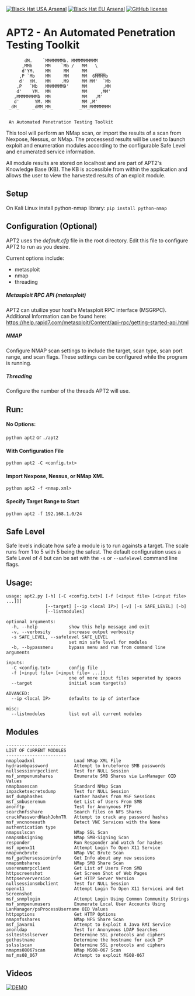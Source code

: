 [![Black Hat USA Arsenal](https://www.toolswatch.org/badges/arsenal/2016.svg)](https://www.blackhat.com/us-16/arsenal.html)
[![Black Hat EU Arsenal](https://www.toolswatch.org/badges/arsenal/2016.svg)](https://www.blackhat.com/eu-16/arsenal.html)
[![GitHub license](https://img.shields.io/badge/license-MIT-blue.svg)](https://raw.githubusercontent.com/MooseDojo/apt2/master/LICENSE.txt)
# APT2 - An Automated Penetration Testing Toolkit

```
       dM.    `MMMMMMMb. MMMMMMMMMM
      ,MMb     MM    `Mb /   MM   \
      d'YM.    MM     MM     MM   ____
     ,P `Mb    MM     MM     MM  6MMMMb
     d'  YM.   MM    .M9     MM MM'  `Mb
    ,P   `Mb   MMMMMMM9'     MM      ,MM
    d'    YM.  MM            MM     ,MM'
   ,MMMMMMMMb  MM            MM   ,M'
   d'      YM. MM            MM ,M'
 _dM_     _dMM_MM_          _MM_MMMMMMMM


 An Automated Penetration Testing Toolkit
```
This tool will perform an NMap scan, or import the results of a scan from Nexpose, Nessus, or NMap. The processesd results will be used to launch exploit and enumeration modules according to the configurable Safe Level and enumerated service information.

All module results are stored on localhost and are part of APT2's Knowledge Base (KB). The KB is accessible from within the application and allows the user to view the harvested results of an exploit module.

## Setup

On Kali Linux install python-nmap library: `pip install python-nmap`

## Configuration (Optional)
APT2 uses the *default.cfg* file in the root directory. Edit this file to configure APT2 to run as you desire.

Current options include:
- metasploit
- nmap
- threading

##### Metasploit RPC API (metasploit)
APT2 can utuilize your host's Metasploit RPC interface (MSGRPC). Additional Information can be found here: https://help.rapid7.com/metasploit/Content/api-rpc/getting-started-api.html

##### NMAP
Configure NMAP scan settings to include the target, scan type, scan port range, and scan flags. These settings can be configured while the program is running.

##### Threading
Configure the number of the threads APT2 will use.

## Run:
#### No Options:
`python apt2` or `./apt2`
#### With Configuration File
`python apt2 -C <config.txt>`
#### Import Nexpose, Nessus, or NMap XML
`python apt2 -f <nmap.xml>`
#### Specify Target Range to Start
`python apt2 -f 192.168.1.0/24`

## Safe Level
Safe levels indicate how safe a module is to run againsts a target. The scale runs from 1 to 5 with 5 being the safest. The default configuration uses a Safe Level of 4 but can be set with the `-s` or `--safelevel` command line flags.

## Usage:
```
usage: apt2.py [-h] [-C <config.txt>] [-f [<input file> [<input file> ...]]]
               [--target] [--ip <local IP>] [-v] [-s SAFE_LEVEL] [-b]
               [--listmodules]

optional arguments:
  -h, --help            show this help message and exit
  -v, --verbosity       increase output verbosity
  -s SAFE_LEVEL, --safelevel SAFE_LEVEL
                        set min safe level for modules
  -b, --bypassmenu      bypass menu and run from command line arguments

inputs:
  -C <config.txt>       config file
  -f [<input file> [<input file> ...]]
                        one of more input files seperated by spaces
  --target              initial scan target(s)

ADVANCED:
  --ip <local IP>       defaults to ip of interface

misc:
  --listmodules         list out all current modules

```

## Modules
```
-----------------------
LIST OF CURRENT MODULES
-----------------------
nmaploadxml               Load NMap XML File
hydrasmbpassword          Attempt to bruteforce SMB passwords
nullsessionrpcclient      Test for NULL Session
msf_snmpenumshares        Enumerate SMB Shares via LanManager OID Values
nmapbasescan              Standard NMap Scan
impacketsecretsdump       Test for NULL Session
msf_dumphashes            Gather hashes from MSF Sessions
msf_smbuserenum           Get List of Users From SMB
anonftp                   Test for Anonymous FTP
searchnfsshare            Search files on NFS Shares
crackPasswordHashJohnTR   Attempt to crack any password hashes
msf_vncnoneauth           Detect VNC Services with the None authentication type
nmapsslscan               NMap SSL Scan
nmapsmbsigning            NMap SMB-Signing Scan
responder                 Run Responder and watch for hashes
msf_openx11               Attempt Login To Open X11 Service
nmapvncbrute              NMap VNC Brute Scan
msf_gathersessioninfo     Get Info about any new sessions
nmapsmbshares             NMap SMB Share Scan
userenumrpcclient         Get List of Users From SMB
httpscreenshot            Get Screen Shot of Web Pages
httpserverversion         Get HTTP Server Version
nullsessionsmbclient      Test for NULL Session
openx11                   Attempt Login To Open X11 Servicei and Get Screenshot
msf_snmplogin             Attempt Login Using Common Community Strings
msf_snmpenumusers         Enumerate Local User Accounts Using LanManager/psProcessUsername OID Values
httpoptions               Get HTTP Options
nmapnfsshares             NMap NFS Share Scan
msf_javarmi               Attempt to Exploit A Java RMI Service
anonldap                  Test for Anonymous LDAP Searches
ssltestsslserver          Determine SSL protocols and ciphers
gethostname               Determine the hostname for each IP
sslsslscan                Determine SSL protocols and ciphers
nmapms08067scan           NMap MS08-067 Scan
msf_ms08_067              Attempt to exploit MS08-067
```

## Videos
[![DEMO](https://img.youtube.com/vi/6RJlfc5bVRk/0.jpg)](https://www.youtube.com/watch?v=6RJlfc5bVRk)
